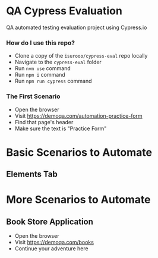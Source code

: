 # QA Cypress Evaluation
QA automated testing evaluation project using Cypress.io

### How do I use this repo?

- Clone a copy of the `isurooo/cypress-eval` repo locally
- Navigate to the `cypress-eval` folder
- Run `nvm use` command
- Run `npm i` command
- Run `npm run cypress` command

### The First Scenario

- Open the browser
- Visit https://demoqa.com/automation-practice-form
- Find that page's header
- Make sure the text is "Practice Form"

# Basic Scenarios to Automate

## Elements Tab

# More Scenarios to Automate

## Book Store Application

- Open the browser
- Visit https://demoqa.com/books
- Continue your adventure here






